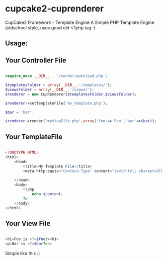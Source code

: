 cupcake2-cuprenderer
==================

CupCake2 Framework - Template Engine
A Simple PHP Template Engine (oldschool style, uses good old <?php tag :)

Usage:
--------------


Your Controller File
--------------

```php

require_once __DIR__ . '/vendor/autoload.php';

$templatesFolder = array(__DIR__.'/templates/');
$viewsFolder = array(__DIR__.'/views/');
$renderer = new CupRenderer($templatesFolder,$viewsFolder);

$renderer->setTemplateFile('my_template.php');

$bar = 'bar';

$renderer->render('myViewFile.php',array('foo'=>'Foo','bar'=>$bar));


```

Your TemplateFile
--------------

```php

<!DOCTYPE HTML>
<html>     
    <head>
        <title>My Template File</title>
        <meta http-equiv="Content-Type" content="text/html; charset=UTF-8" />
        
    </head>
    <body>
        <?php
            echo $content;
        ?>
    </body>
</html>

```


Your View File
--------------

```php

<h1>Foo is <?=$foo?><h1>
<p>Bar is <?=$bar?><>
```

Simple like this :)